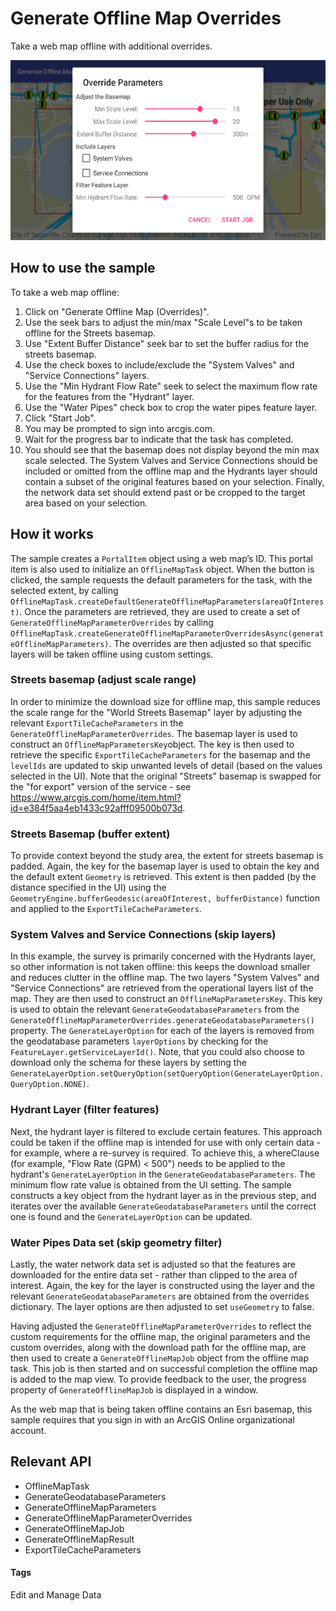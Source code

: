 # Generate Offline Map Overrides
Take a web map offline with additional overrides.

![Generate Offline Map Overrides App](generate-offline-map-overrides.png)

## How to use the sample
To take a web map offline:

1. Click on "Generate Offline Map (Overrides)".
1. Use the seek bars to adjust the min/max "Scale Level"s to be taken offline for the Streets basemap.
1. Use "Extent Buffer Distance" seek bar to set the buffer radius for the streets basemap. 
1. Use the check boxes to include/exclude the "System Valves" and "Service Connections" layers. 
1. Use the "Min Hydrant Flow Rate" seek to select the maximum flow rate for the features from the "Hydrant" layer.
1. Use the "Water Pipes" check box to crop the water pipes feature layer. 
1. Click "Start Job".
1. You may be prompted to sign into arcgis.com.
1. Wait for the progress bar to indicate that the task has completed.
1. You should see that the basemap does not display beyond the min max scale selected. The System Valves and Service Connections should be included or omitted from the offline map and the Hydrants layer should contain a subset of the original features based on your selection. Finally, the network data set should extend past or be cropped to the target area based on your selection.

## How it works
The sample creates a `PortalItem` object using a web map’s ID. This portal item is also used to initialize an `OfflineMapTask` object. When the button is clicked, the sample requests the default parameters for the task, with the selected extent, by calling `OfflineMapTask.createDefaultGenerateOfflineMapParameters(areaOfInterest)`. Once the parameters are retrieved, they are used to create a set of `GenerateOfflineMapParameterOverrides` by calling `OfflineMapTask.createGenerateOfflineMapParameterOverridesAsync(generateOfflineMapParameters)`. The overrides are then adjusted so that specific layers will be taken offline using custom settings.

### Streets basemap (adjust scale range)
In order to minimize the download size for offline map, this sample reduces the scale range for the "World Streets Basemap" layer by adjusting the relevant `ExportTileCacheParameters` in the `GenerateOfflineMapParameterOverrides`. The basemap layer is used to construct an `OfflineMapParametersKey`object. The key is then used to retrieve the specific `ExportTileCacheParameters` for the basemap and the `levelIds` are updated to skip unwanted levels of detail (based on the values selected in the UI). Note that the original "Streets" basemap is swapped for the "for export" version of the service - see https://www.arcgis.com/home/item.html?id=e384f5aa4eb1433c92afff09500b073d.

### Streets Basemap (buffer extent)
To provide context beyond the study area, the extent for streets basemap is padded. Again, the key for the basemap layer is used to obtain the key and the default extent `Geometry` is retrieved. This extent is then padded (by the distance specified in the UI) using the `GeometryEngine.bufferGeodesic(areaOfInterest, bufferDistance)` function and applied to the `ExportTileCacheParameters`.
 
### System Valves and Service Connections (skip layers)
In this example, the survey is primarily concerned with the Hydrants layer, so other information is not taken offline: this keeps the download smaller and reduces clutter in the offline map. The two layers "System Valves" and "Service Connections" are retrieved from the operational layers list of the map. They are then used to construct an `OfflineMapParametersKey`. This key is used to obtain the relevant `GenerateGeodatabaseParameters` from the `GenerateOfflineMapParameterOverrides.generateGeodatabaseParameters()` property. The `GenerateLayerOption` for each of the layers is removed from the geodatabase parameters `layerOptions` by checking for the `FeatureLayer.getServiceLayerId()`. Note, that you could also choose to download only the schema for these layers by setting the `GenerateLayerOption.setQueryOption(setQueryOption(GenerateLayerOption.QueryOption.NONE)`.
 
### Hydrant Layer (filter features)
Next, the hydrant layer is filtered to exclude certain features. This approach could be taken if the offline map is intended for use with only certain data - for example, where a re-survey is required. To achieve this, a whereClause (for example, "Flow Rate (GPM) < 500") needs to be applied to the hydrant's `GenerateLayerOption` in the `GenerateGeodatabaseParameters`. The minimum flow rate value is obtained from the UI setting. The sample constructs a key object from the hydrant layer as in the previous step, and iterates over the available `GenerateGeodatabaseParameters` until the correct one is found and the `GenerateLayerOption` can be updated.

### Water Pipes Data set (skip geometry filter)
Lastly, the water network data set is adjusted so that the features are downloaded for the entire data set - rather than clipped to the area of interest. Again, the key for the layer is constructed using the layer and the relevant `GenerateGeodatabaseParameters` are obtained from the overrides dictionary. The layer options are then adjusted to set `useGeometry` to false.

Having adjusted the `GenerateOfflineMapParameterOverrides` to reflect the custom requirements for the offline map, the original parameters and the custom overrides, along with the download path for the offline map, are then used to create a `GenerateOfflineMapJob` object from the offline map task. This job is then started and on successful completion the offline map is added to the map view. To provide feedback to the user, the progress property of `GenerateOfflineMapJob` is displayed in a window.

As the web map that is being taken offline contains an Esri basemap, this sample requires that you sign in with an ArcGIS Online organizational account.

## Relevant API
* OfflineMapTask
* GenerateGeodatabaseParameters
* GenerateOfflineMapParameters
* GenerateOfflineMapParameterOverrides
* GenerateOfflineMapJob
* GenerateOfflineMapResult
* ExportTileCacheParameters

#### Tags
Edit and Manage Data

